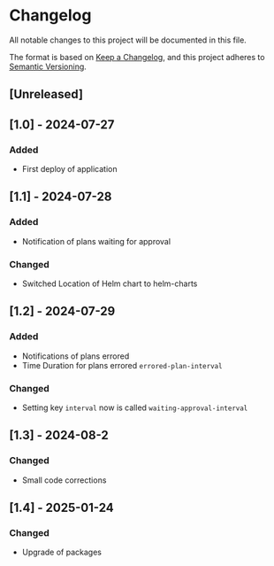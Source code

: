 # Changelog

All notable changes to this project will be documented in this file.

The format is based on [Keep a Changelog](https://keepachangelog.com/en/1.0.0/),
and this project adheres to [Semantic Versioning](https://semver.org/spec/v2.0.0.html).

## [Unreleased]

## [1.0] - 2024-07-27
### Added
- First deploy of application

## [1.1] - 2024-07-28
### Added
- Notification of plans waiting for approval

### Changed
- Switched Location of Helm chart to helm-charts

## [1.2] - 2024-07-29
### Added
- Notifications of plans errored
- Time Duration for plans errored `errored-plan-interval`

### Changed
- Setting key `interval` now is called `waiting-approval-interval`

## [1.3] - 2024-08-2
### Changed
- Small code corrections

## [1.4] - 2025-01-24
### Changed
- Upgrade of packages
